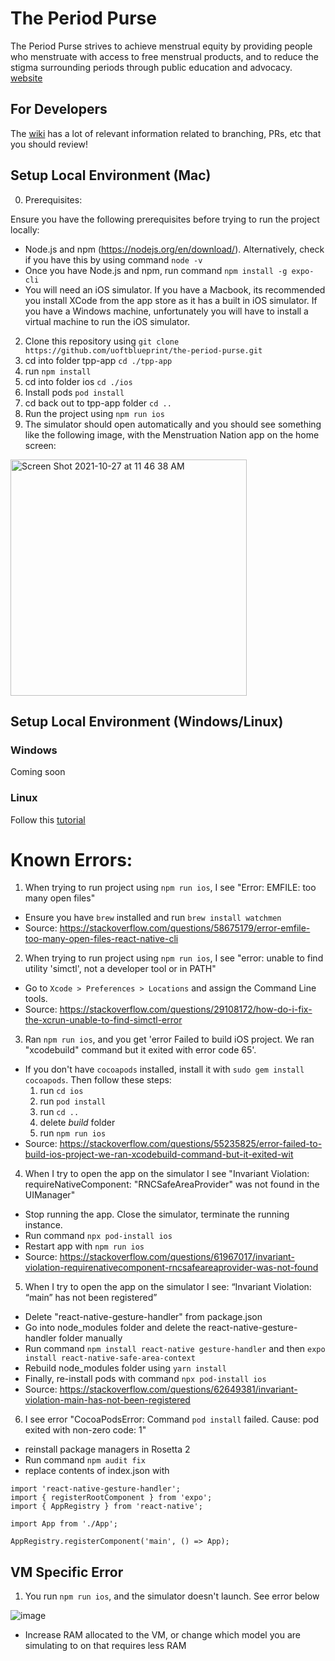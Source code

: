 # The Period Purse

The Period Purse strives to achieve menstrual equity by providing people who menstruate with access to free menstrual products, and to reduce the stigma surrounding periods through public education and advocacy. [website](https://www.theperiodpurse.com/)

## For Developers

The [wiki](https://github.com/uoftblueprint/the-period-purse/wiki) has a lot of relevant information related to branching, PRs, etc that you should review!

## Setup Local Environment (Mac) 

0. Prerequisites:

  Ensure you have the following prerequisites before trying to run the project locally: 
  - Node.js and npm (https://nodejs.org/en/download/). Alternatively, check if you have this by using command ```node -v```
  - Once you have Node.js and npm, run command ```npm install -g expo-cli```
  - You will need an iOS simulator. If you have a Macbook, its recommended you install XCode from the app store as it has a built in iOS simulator. If you have a Windows machine, unfortunately you will have to install a virtual machine to run the iOS simulator.  
 
2. Clone this repository using ```git clone https://github.com/uoftblueprint/the-period-purse.git```
3. cd into folder tpp-app ```cd ./tpp-app```
4. run ```npm install```
5. cd into folder ios ```cd ./ios```
6. Install pods ```pod install```
7. cd back out to tpp-app folder ```cd ..```
8. Run the project using ```npm run ios```
9. The simulator should open automatically and you should see something like the following image, with the Menstruation Nation app on the home screen:

<img width="378" alt="Screen Shot 2021-10-27 at 11 46 38 AM" src="https://user-images.githubusercontent.com/35851484/139100763-95605bfc-a224-401b-9f17-b3a5e0a3f3fb.png">


## Setup Local Environment (Windows/Linux)

### Windows
Coming soon 

### Linux
Follow this [tutorial](https://www.youtube.com/watch?v=c30RLycIpVY)

# Known Errors:
1. When trying to run project using ```npm run ios```, I see "Error: EMFILE: too many open files" 
 - Ensure you have ```brew``` installed and run ```brew install watchmen```
 - Source: https://stackoverflow.com/questions/58675179/error-emfile-too-many-open-files-react-native-cli

2. When trying to run project using ```npm run ios```, I see "error: unable to find utility 'simctl', not a developer tool or in PATH"
 - Go to ```Xcode > Preferences > Locations``` and assign the Command Line tools.
 - Source: https://stackoverflow.com/questions/29108172/how-do-i-fix-the-xcrun-unable-to-find-simctl-error

3. Ran ```npm run ios```, and you get 'error Failed to build iOS project. We ran "xcodebuild" command but it exited with error code 65'.
- If you don't have ```cocoapods``` installed, install it with ```sudo gem install cocoapods```. Then follow these steps:
  1. run ```cd ios```
  2. run ```pod install```
  3. run ```cd ..```
  4. delete _build_ folder
  5. run ```npm run ios``` 
- Source: https://stackoverflow.com/questions/55235825/error-failed-to-build-ios-project-we-ran-xcodebuild-command-but-it-exited-wit

4. When I try to open the app on the simulator I see "Invariant Violation: requireNativeComponent: "RNCSafeAreaProvider" was not found in the UIManager"
- Stop running the app. Close the simulator, terminate the running instance.
- Run command ```npx pod-install ios```
- Restart app with ```npm run ios```
- Source: https://stackoverflow.com/questions/61967017/invariant-violation-requirenativecomponent-rncsafeareaprovider-was-not-found

5. When I try to open the app on the simulator I see: “Invariant Violation: “main” has not been registered”
- Delete "react-native-gesture-handler" from package.json
- Go into node_modules folder and delete the react-native-gesture-handler folder manually
- Run command ```npm install react-native gesture-handler``` and then ```expo install react-native-safe-area-context```
- Rebuild node_modules folder using ```yarn install```
- Finally, re-install pods with command ```npx pod-install ios```
- Source: https://stackoverflow.com/questions/62649381/invariant-violation-main-has-not-been-registered

6. I see error "CocoaPodsError: Command `pod install` failed. Cause: pod exited with non-zero code: 1"
- reinstall package managers in Rosetta 2
- Run command ```npm audit fix```
- replace contents of index.json with 
```
import 'react-native-gesture-handler';
import { registerRootComponent } from 'expo';
import { AppRegistry } from 'react-native';

import App from './App';

AppRegistry.registerComponent('main', () => App); 
```

## VM Specific Error
1. You run ```npm run ios```, and the simulator doesn't launch. See error below

![image](https://user-images.githubusercontent.com/22108651/140632364-a3bdaf36-33d2-4d5c-9dce-4d2fd1ec1656.png)
- Increase RAM allocated to the VM, or change which model you are simulating to on that requires less RAM

